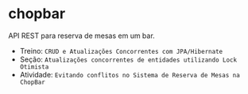 # chopbar

API REST para reserva de mesas em um bar.

* Treino: `CRUD e Atualizações Concorrentes com JPA/Hibernate`
* Seção: `Atualizações concorrentes de entidades utilizando Lock Otimista`
* Atividade: `Evitando conflitos no Sistema de Reserva de Mesas na ChopBar`
